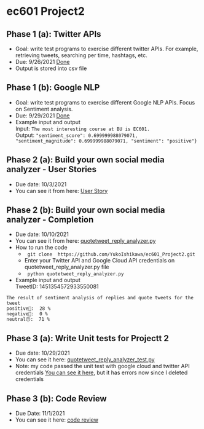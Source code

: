 # ec601 Project2

## Phase 1 (a): Twitter APIs 
- Goal: write test programs to exercise different twitter APIs. For example, retrieving tweets, searching per time, hashtags, etc.
- Due: 9/26/2021 [Done](https://github.com/YukoIshikawa/ec601_Project2/blob/main/twitter_api.py)       
- Output is stored into csv file

## Phase 1 (b): Google NLP
- Goal: write test programs to exercise different Google NLP APIs.  Focus on Sentiment analysis.
- Due: 9/29/2021 [Done](https://github.com/YukoIshikawa/ec601_Project2/blob/main/analyze_nlp.py)      
- Example input and output   
Input: ```The most interesting course at BU is EC601.```      
Output: ```"sentiment_score": 0.699999988079071, "sentiment_magnitude": 0.699999988079071, "sentiment": "positive"}```

## Phase 2 (a): Build your own social media analyzer - User Stories
- Due date: 10/3/2021
- You can see it from here: [User Story](https://github.com/YukoIshikawa/ec601_Project2/blob/main/UserStory.md)   

## Phase 2 (b): Build your own social media analyzer - Completion
- Due date: 10/10/2021
- You can see it from here: [quotetweet_reply_analyzer.py](https://github.com/YukoIshikawa/ec601_Project2/blob/main/quotetweet_reply_analyzer.py)     
- How to run the code 
  -  ``` git clone  https://github.com/YukoIshikawa/ec601_Project2.git```
  - Enter your Twitter API and Google Cloud API credentials on quotetweet_reply_analyzer.py file
  - ``` python quotetweet_reply_analyzer.py```     
- Example input and output     
TweetID: 1451354572933550081   
```
The result of sentiment analysis of replies and quote tweets for the tweet
positive🙂:  28 %
negative🙁:  0 %
neutral😐:  71 %
```
## Phase 3 (a): Write Unit tests for Projectt 2
- Due date: 10/29/2021
- You can see it here: [quotetweet_reply_analyzer_test.py](https://github.com/YukoIshikawa/ec601_Project2/blob/main/quotetweet_reply_analyzer_test.py)
- Note: my code passed the unit test with google cloud and twitter API credentials [You can see it here](https://github.com/YukoIshikawa/ec601_Project2/actions/runs/1397717822), but it has errors now since I deleted credentials 

## Phase 3 (b): Code Review
- Due Date: 11/1/2021
- You can see it here: [code review]()

